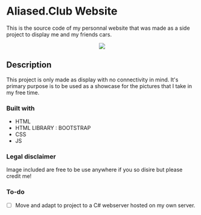 # Aliased.Club Website

This is the source code of my personnal website that was made as a side project to display me and my friends cars.

<div align="center">
  <kbd>
    <img src="https://i.imgur.com/uPTSm4W.png" />
  </kbd>
</div>

## Description

This project is only made as display with no connectivity in mind. It's primary purpose is to be used as a showcase for the pictures that I take in my free time.

### Built with

- HTML
- HTML LIBRARY : BOOTSTRAP
- CSS
- JS

### Legal disclaimer

Image included are free to be use anywhere if you so disire but please credit me!

### To-do

- [ ] Move and adapt to project to a C# webserver hosted on my own server.
